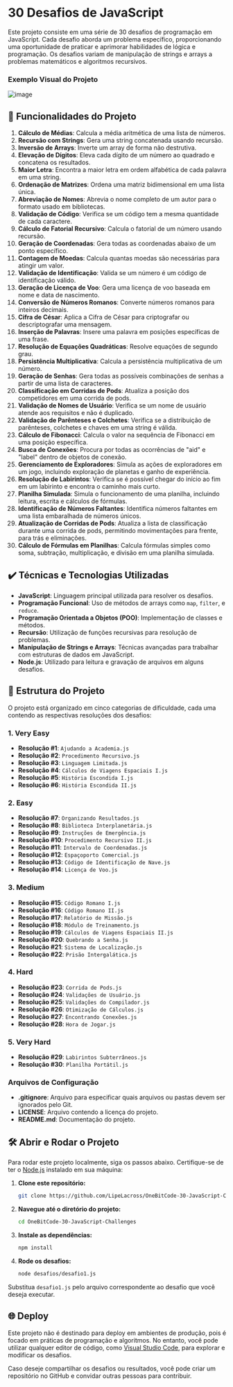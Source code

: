 # 30 Desafios de JavaScript

Este projeto consiste em uma série de 30 desafios de programação em JavaScript. Cada desafio aborda um problema específico, proporcionando uma oportunidade de praticar e aprimorar habilidades de lógica e programação. Os desafios variam de manipulação de strings e arrays a problemas matemáticos e algoritmos recursivos.

### Exemplo Visual do Projeto
![image](https://github.com/user-attachments/assets/fea97f3b-367d-4c72-b5af-a4e04a88d17e)

## 🔨 Funcionalidades do Projeto

1. **Cálculo de Médias**: Calcula a média aritmética de uma lista de números.
2. **Recursão com Strings**: Gera uma string concatenada usando recursão.
3. **Inversão de Arrays**: Inverte um array de forma não destrutiva.
4. **Elevação de Dígitos**: Eleva cada dígito de um número ao quadrado e concatena os resultados.
5. **Maior Letra**: Encontra a maior letra em ordem alfabética de cada palavra em uma string.
6. **Ordenação de Matrizes**: Ordena uma matriz bidimensional em uma lista única.
7. **Abreviação de Nomes**: Abrevia o nome completo de um autor para o formato usado em bibliotecas.
8. **Validação de Código**: Verifica se um código tem a mesma quantidade de cada caractere.
9. **Cálculo de Fatorial Recursivo**: Calcula o fatorial de um número usando recursão.
10. **Geração de Coordenadas**: Gera todas as coordenadas abaixo de um ponto específico.
11. **Contagem de Moedas**: Calcula quantas moedas são necessárias para atingir um valor.
12. **Validação de Identificação**: Valida se um número é um código de identificação válido.
13. **Geração de Licença de Voo**: Gera uma licença de voo baseada em nome e data de nascimento.
14. **Conversão de Números Romanos**: Converte números romanos para inteiros decimais.
15. **Cifra de César**: Aplica a Cifra de César para criptografar ou descriptografar uma mensagem.
16. **Inserção de Palavras**: Insere uma palavra em posições específicas de uma frase.
17. **Resolução de Equações Quadráticas**: Resolve equações de segundo grau.
18. **Persistência Multiplicativa**: Calcula a persistência multiplicativa de um número.
19. **Geração de Senhas**: Gera todas as possíveis combinações de senhas a partir de uma lista de caracteres.
20. **Classificação em Corridas de Pods**: Atualiza a posição dos competidores em uma corrida de pods.
21. **Validação de Nomes de Usuário**: Verifica se um nome de usuário atende aos requisitos e não é duplicado.
22. **Validação de Parênteses e Colchetes**: Verifica se a distribuição de parênteses, colchetes e chaves em uma string é válida.
23. **Cálculo de Fibonacci**: Calcula o valor na sequência de Fibonacci em uma posição específica.
24. **Busca de Conexões**: Procura por todas as ocorrências de "aid" e "label" dentro de objetos de conexão.
25. **Gerenciamento de Exploradores**: Simula as ações de exploradores em um jogo, incluindo exploração de planetas e ganho de experiência.
26. **Resolução de Labirintos**: Verifica se é possível chegar do início ao fim em um labirinto e encontra o caminho mais curto.
27. **Planilha Simulada**: Simula o funcionamento de uma planilha, incluindo leitura, escrita e cálculos de fórmulas.
28. **Identificação de Números Faltantes**: Identifica números faltantes em uma lista embaralhada de números únicos.
29. **Atualização de Corridas de Pods**: Atualiza a lista de classificação durante uma corrida de pods, permitindo movimentações para frente, para trás e eliminações.
30. **Cálculo de Fórmulas em Planilhas**: Calcula fórmulas simples como soma, subtração, multiplicação, e divisão em uma planilha simulada.

## ✔️ Técnicas e Tecnologias Utilizadas

- **JavaScript**: Linguagem principal utilizada para resolver os desafios.
- **Programação Funcional**: Uso de métodos de arrays como `map`, `filter`, e `reduce`.
- **Programação Orientada a Objetos (POO)**: Implementação de classes e métodos.
- **Recursão**: Utilização de funções recursivas para resolução de problemas.
- **Manipulação de Strings e Arrays**: Técnicas avançadas para trabalhar com estruturas de dados em JavaScript.
- **Node.js**: Utilizado para leitura e gravação de arquivos em alguns desafios.

## 📁 Estrutura do Projeto

O projeto está organizado em cinco categorias de dificuldade, cada uma contendo as respectivas resoluções dos desafios:

### 1. Very Easy
- **Resolução #1**: `Ajudando a Academia.js`
- **Resolução #2**: `Procedimento Recursivo.js`
- **Resolução #3**: `Linguagem Limitada.js`
- **Resolução #4**: `Cálculos de Viagens Espaciais I.js`
- **Resolução #5**: `História Escondida I.js`
- **Resolução #6**: `História Escondida II.js`

### 2. Easy
- **Resolução #7**: `Organizando Resultados.js`
- **Resolução #8**: `Biblioteca Interplanetária.js`
- **Resolução #9**: `Instruções de Emergência.js`
- **Resolução #10**: `Procedimento Recursivo II.js`
- **Resolução #11**: `Intervalo de Coordenadas.js`
- **Resolução #12**: `Espaçoporto Comercial.js`
- **Resolução #13**: `Código de Identificação de Nave.js`
- **Resolução #14**: `Licença de Voo.js`

### 3. Medium
- **Resolução #15**: `Código Romano I.js`
- **Resolução #16**: `Código Romano II.js`
- **Resolução #17**: `Relatório de Missão.js`
- **Resolução #18**: `Módulo de Treinamento.js`
- **Resolução #19**: `Cálculos de Viagens Espaciais II.js`
- **Resolução #20**: `Quebrando a Senha.js`
- **Resolução #21**: `Sistema de Localização.js`
- **Resolução #22**: `Prisão Intergalática.js`

### 4. Hard
- **Resolução #23**: `Corrida de Pods.js`
- **Resolução #24**: `Validações de Usuário.js`
- **Resolução #25**: `Validações do Compilador.js`
- **Resolução #26**: `Otimização de Cálculos.js`
- **Resolução #27**: `Encontrando Conexões.js`
- **Resolução #28**: `Hora de Jogar.js`

### 5. Very Hard
- **Resolução #29**: `Labirintos Subterrâneos.js`
- **Resolução #30**: `Planilha Portátil.js`

### Arquivos de Configuração
- **.gitignore**: Arquivo para especificar quais arquivos ou pastas devem ser ignorados pelo Git.
- **LICENSE**: Arquivo contendo a licença do projeto.
- **README.md**: Documentação do projeto.

## 🛠️ Abrir e Rodar o Projeto

Para rodar este projeto localmente, siga os passos abaixo. Certifique-se de ter o [Node.js](https://nodejs.org/) instalado em sua máquina:

1. **Clone este repositório:**
    ```bash
    git clone https://github.com/LipeLacross/OneBitCode-30-JavaScript-Challenges.git
    ```
2. **Navegue até o diretório do projeto:**
    ```bash
    cd OneBitCode-30-JavaScript-Challenges
    ```
3. **Instale as dependências:**
    ```bash
    npm install
    ```
4. **Rode os desafios:**
    ```bash
    node desafios/desafio1.js
    ```

Substitua `desafio1.js` pelo arquivo correspondente ao desafio que você deseja executar.

## 🌐 Deploy

Este projeto não é destinado para deploy em ambientes de produção, pois é focado em práticas de programação e algoritmos. No entanto, você pode utilizar qualquer editor de código, como [Visual Studio Code](https://code.visualstudio.com/), para explorar e modificar os desafios.

Caso deseje compartilhar os desafios ou resultados, você pode criar um repositório no GitHub e convidar outras pessoas para contribuir.
